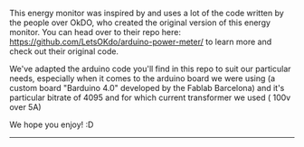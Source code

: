 This energy monitor was inspired by and uses a lot of the code written by the people over OkDO, who created the original version of this energy monitor. You can head over to their repo here: https://github.com/LetsOKdo/arduino-power-meter/ to learn more and check out their original code.  

We've adapted the arduino code you'll find in this repo to suit our particular needs, especially when it comes to the arduino board we were using (a custom board "Barduino 4.0" developed by the Fablab Barcelona) and it's particular bitrate of 4095 and for which current transformer we used ( 100v over 5A)

We hope you enjoy! :D

---
